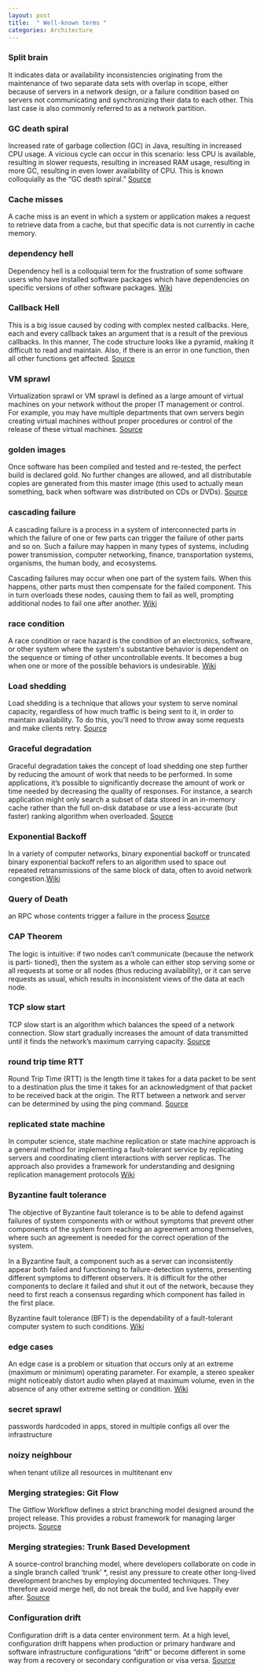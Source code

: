 ```yaml
---
layout: post
title:  " Well-known terms "
categories: Architecture
---
```



### Split brain

 It indicates data or availability inconsistencies originating from the maintenance of two separate data sets with overlap in scope, either because of servers in a network design, or a failure condition based on servers not communicating and synchronizing their data to each other. This last case is also commonly referred to as a network partition.

### GC death spiral

Increased rate of garbage collection (GC) in Java, resulting in increased CPU usage. A vicious cycle can occur in this scenario: less CPU is available, resulting in slower requests, resulting in increased RAM usage, resulting in more GC, resulting in even lower availability of CPU. This is known colloquially as the “GC death spiral.” [Source](https://sre.google/sre-book/addressing-cascading-failures/#increased-rate-of-garbage-collection-gc-in-java-resulting-in-increased-cpu-usage)


### Cache misses

A cache miss is an event in which a system or application makes a request to retrieve data from a cache, but that specific data is not currently in cache memory.

### dependency hell
Dependency hell is a colloquial term for the frustration of some software users who have installed software packages which have dependencies on specific versions of other software packages. [Wiki](https://en.wikipedia.org/wiki/Dependency_hell)

### Callback Hell
This is a big issue caused by coding with complex nested callbacks. Here, each and every callback takes an argument that is a result of the previous callbacks. In this manner, The code structure looks like a pyramid, making it difficult to read and maintain. Also, if there is an error in one function, then all other functions get affected. [Source](https://www.geeksforgeeks.org/what-is-callback-hell-in-node-js/)


### VM sprawl

Virtualization sprawl or VM sprawl is defined as a large amount of virtual machines on your network without the proper IT management or control. For example, you may have multiple departments that own servers begin creating virtual machines without proper procedures or control of the release of these virtual machines. [Source](https://www.techrepublic.com/blog/virtualization-coach/what-is-your-best-definition-of-vm-sprawl)

### golden images

Once software has been compiled and tested and re-tested, the perfect build is declared gold. No further changes are allowed, and all distributable copies are generated from this master image (this used to actually mean something, back when software was distributed on CDs or DVDs). [Source](https://opensource.com/article/19/7/what-golden-image)

### cascading failure
A cascading failure is a process in a system of interconnected parts in which the failure of one or few parts can trigger the failure of other parts and so on. Such a failure may happen in many types of systems, including power transmission, computer networking, finance, transportation systems, organisms, the human body, and ecosystems.

Cascading failures may occur when one part of the system fails. When this happens, other parts must then compensate for the failed component. This in turn overloads these nodes, causing them to fail as well, prompting additional nodes to fail one after another. [Wiki](https://en.wikipedia.org/wiki/Cascading_failure)

### race condition
A race condition or race hazard is the condition of an electronics, software, or other system where the system's substantive behavior is dependent on the sequence or timing of other uncontrollable events. It becomes a bug when one or more of the possible behaviors is undesirable. [Wiki](https://en.wikipedia.org/wiki/Race_condition)

### Load shedding
Load shedding is a technique that allows your system to serve nominal capacity, regardless of how much traffic is being sent to it, in order to maintain availability. To do this, you'll need to throw away some requests and make clients retry. [Source](https://cloud.google.com/blog/products/gcp/using-load-shedding-to-survive-a-success-disaster-cre-life-lessons)

### Graceful degradation
Graceful degradation takes the concept of load shedding one step further by reducing the amount of work that needs to be performed. In some applications, it’s possible to significantly decrease the amount of work or time needed by decreasing the quality of responses. For instance, a search application might only search a subset of data stored in an in-memory cache rather than the full on-disk database or use a less-accurate (but faster) ranking algorithm when overloaded. [Source](https://sre.google/sre-book/addressing-cascading-failures/#xref_cascading-failure_load-shed-graceful-degredation)

### Exponential Backoff
In a variety of computer networks, binary exponential backoff or truncated binary exponential backoff refers to an algorithm used to space out repeated retransmissions of the same block of data, often to avoid network congestion.[Wiki](https://en.wikipedia.org/wiki/Exponential_backoff)

### Query of Death
an RPC whose contents trigger a failure in the process [Source](https://sre.google/sre-book/addressing-cascading-failures/#process-death)

### CAP Theorem
The logic is intuitive: if two nodes can’t communicate (because the network is parti‐
tioned), then the system as a whole can either stop serving some or all requests at
some or all nodes (thus reducing availability), or it can serve requests as usual, which
results in inconsistent views of the data at each node.

### TCP slow start
TCP slow start is an algorithm which balances the speed of a network connection. Slow start gradually increases the amount of data transmitted until it finds the network’s maximum carrying capacity. [Source](https://blog.stackpath.com/tcp-slow-start)

### round trip time RTT

Round Trip Time (RTT) is the length time it takes for a data packet to be sent to a destination plus the time it takes for an acknowledgment of that packet to be received back at the origin. The RTT between a network and server can be determined by using the ping command. [Source](https://developer.mozilla.org/en-US/docs/Glossary/Round_Trip_Time_(RTT)#:~:text=Round%20Trip%20Time%20(RTT)%20is,by%20using%20the%20ping%20command.)

### replicated state machine
In computer science, state machine replication or state machine approach is a general method for implementing a fault-tolerant service by replicating servers and coordinating client interactions with server replicas. The approach also provides a framework for understanding and designing replication management protocols [Wiki](https://en.wikipedia.org/wiki/State_machine_replication)

### Byzantine fault tolerance
The objective of Byzantine fault tolerance is to be able to defend against failures of system components with or without symptoms that prevent other components of the system from reaching an agreement among themselves, where such an agreement is needed for the correct operation of the system.

In a Byzantine fault, a component such as a server can inconsistently appear both failed and functioning to failure-detection systems, presenting different symptoms to different observers. It is difficult for the other components to declare it failed and shut it out of the network, because they need to first reach a consensus regarding which component has failed in the first place.

Byzantine fault tolerance (BFT) is the dependability of a fault-tolerant computer system to such conditions. [Wiki](https://en.wikipedia.org/wiki/Byzantine_fault)

### edge cases
An edge case is a problem or situation that occurs only at an extreme (maximum or minimum) operating parameter. For example, a stereo speaker might noticeably distort audio when played at maximum volume, even in the absence of any other extreme setting or condition. [Wiki](https://en.wikipedia.org/wiki/Edge_case)

### secret sprawl
passwords hardcoded in apps, stored in multiple configs all over the infrastructure

### noizy neighbour
when tenant utilize all resources in multitenant env

### Merging strategies: Git Flow
The Gitflow Workflow defines a strict branching model designed around the project release. This provides a robust framework for managing larger projects. [Source](https://www.atlassian.com/git/tutorials/comparing-workflows/gitflow-workflow#:~:text=Gitflow%20Workflow%20is%20a%20Git,development%20and%20implementing%20DevOps%20practices.&text=The%20Gitflow%20Workflow%20defines%20a,framework%20for%20managing%20larger%20projects.)

### Merging strategies: Trunk Based Development
A source-control branching model, where developers collaborate on code in a single branch called ‘trunk’ *, resist any pressure to create other long-lived development branches by employing documented techniques. They therefore avoid merge hell, do not break the build, and live happily ever after. [Source](https://trunkbaseddevelopment.com/)

### Configuration drift
Configuration drift is a data center environment term. At a high level, configuration drift happens when production or primary hardware and software infrastructure configurations “drift” or become different in some way from a recovery or secondary configuration or visa versa. [Source](https://www.continuitysoftware.com/blog/it-resilience/what-is-configuration-drift)
